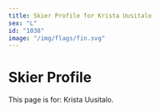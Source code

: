```yaml
---
title: Skier Profile for Krista Uusitalo
sex: "L"
id: "1038"
image: "/img/flags/fin.svg" 
---
```


# Skier Profile

This page is for: Krista Uusitalo.
    